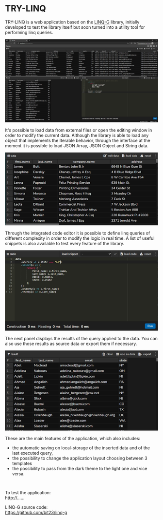 # TRY-LINQ

TRY-LINQ is a web application based on the [LINQ-G](https://github.com/bit23/linq-g) library, initially developed to test the library itself but soon turned into a utility tool for performing linq queries.

![TRY-LINQ](doc/TRY-LINQ.jpg)

It's possible to load data from external files or open the editing window in order to modify the current data. Although the library is able to load any object that implements the Iterable behavior, through the interface at the moment it is possible to load JSON Array, JSON Object and String data.

![data-panel](doc/data-panel.jpg)

Through the integrated code editor it is possible to define linq queries of different complexity in order to modify the logic in real time. A list of useful snippets is also available to test every feature of the library.

![code-panel](doc/code-panel.jpg)

The next panel displays the results of the query applied to the data. You can also use those results as source data or export them if necessary.

![result-panel](doc/result-panel.jpg)

These are the main features of the application, which also includes:
- the automatic saving on local-storage of the inserted data and of the last executed query, 
- the possibility to change the application layout choosing between 3 templates
- the possibility to pass from the dark theme to the light one and vice versa.  

<br/>

To test the application:  
http://……

LINQ-G source code:  
https://github.com/bit23/linq-g
